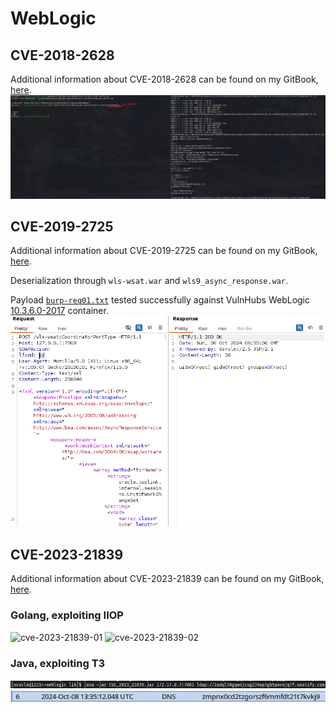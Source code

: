 # WebLogic
## CVE-2018-2628
Additional information about CVE-2018-2628 can be found on my GitBook, [here](https://0xpthree.gitbook.io/notes/exploits-pocs/oracle/weblogic-cve-2018-2628).
![cve-2018-2628](images/cve-2018-2628.png)


## CVE-2019-2725
Additional information about CVE-2019-2725 can be found on my GitBook, [here](https://0xpthree.gitbook.io/notes/exploits-pocs/oracle/weblogic-cve-2019-2729).

Deserialization through `wls-wsat.war` and `wls9_async_response.war`. 

Payload [`burp-req01.txt`](cve-2019-2725/burp-req01.txt) tested successfully against VulnHubs WebLogic [10.3.6.0-2017](https://hub.docker.com/layers/vulhub/weblogic/10.3.6.0-2017/images/sha256-275ec19477cfda389dc1c42158033e7e8c650dd4cba9f090ca0ba673902b73c9?context=explore) container.
![cve-2019-2725](images/cve-2019-2725.png)

## CVE-2023-21839
Additional information about CVE-2023-21839 can be found on my GitBook, [here](https://0xpthree.gitbook.io/notes/exploits-pocs/oracle/weblogic-cve-2023-21839).

### Golang, exploiting IIOP
![cve-2023-21839-01](https://0xpthree.gitbook.io/~gitbook/image?url=https%3A%2F%2F2314265932-files.gitbook.io%2F%7E%2Ffiles%2Fv0%2Fb%2Fgitbook-x-prod.appspot.com%2Fo%2Fspaces%252FLZ9hPT4FtAP57VrTApYv%252Fuploads%252F0kpRyqL2LuPKr8mtAWdO%252Fimage.png%3Falt%3Dmedia%26token%3D5cf35eae-47f5-4411-837b-476295fb0ea9&width=768&dpr=1&quality=100&sign=ea3f31b7&sv=1)
![cve-2023-21839-02](https://0xpthree.gitbook.io/~gitbook/image?url=https%3A%2F%2F2314265932-files.gitbook.io%2F%7E%2Ffiles%2Fv0%2Fb%2Fgitbook-x-prod.appspot.com%2Fo%2Fspaces%252FLZ9hPT4FtAP57VrTApYv%252Fuploads%252F8IiPiKI4M047VeFlMEtn%252Fimage.png%3Falt%3Dmedia%26token%3De80538ed-f792-45e3-a75e-0e34fab96d8b&width=768&dpr=1&quality=100&sign=6ff0a792&sv=1)

### Java, exploiting T3
![cve-2023-21839_java01](images/cve-2023-21839_java01.png)
![cve-2023-21839_java02](images/cve-2023-21839_java02.png)
